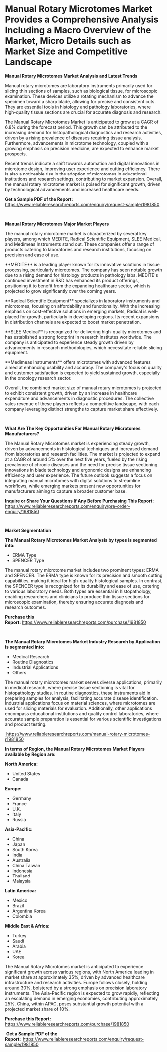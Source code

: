<p><h1>Manual Rotary Microtomes Market Provides a Comprehensive Analysis Including a Macro Overview of the Market, Micro Details such as Market Size and Competitive Landscape</h1></p><p><strong>Manual Rotary Microtomes Market Analysis and Latest Trends</strong></p>
<p><p>Manual rotary microtomes are laboratory instruments primarily used for slicing thin sections of samples, such as biological tissue, for microscopic examination. These devices utilize a rotating mechanism to advance the specimen toward a sharp blade, allowing for precise and consistent cuts. They are essential tools in histology and pathology laboratories, where high-quality tissue sections are crucial for accurate diagnosis and research.</p><p>The Manual Rotary Microtomes Market is anticipated to grow at a CAGR of 6.8% during the forecast period. This growth can be attributed to the increasing demand for histopathological diagnostics and research activities, driven by a rising prevalence of diseases requiring tissue analysis. Furthermore, advancements in microtome technology, coupled with a growing emphasis on precision medicine, are expected to enhance market prospects.</p><p>Recent trends indicate a shift towards automation and digital innovations in microtome design, improving user experience and cutting efficiency. There is also a noticeable rise in the adoption of microtomes in educational institutions and research settings, contributing to market expansion. Overall, the manual rotary microtome market is poised for significant growth, driven by technological advancements and increased healthcare needs.</p></p>
<p><strong>Get a Sample PDF of the Report:&nbsp;</strong> <a href="https://www.reliableresearchreports.com/enquiry/request-sample/1981850?utm_campaign=33&utm_medium=2&utm_source=Github&utm_content=ia&utm_term=12042025&utm_id=manual-rotary-microtomes">https://www.reliableresearchreports.com/enquiry/request-sample/1981850</a></p>
<p>&nbsp;</p>
<p><strong>Manual Rotary Microtomes Major Market Players</strong></p>
<p><p>The manual rotary microtome market is characterized by several key players, among which MEDITE, Radical Scientific Equipment, SLEE Medical, and Medimeas Instruments stand out. These companies offer a range of products catering to laboratories and research institutions, focusing on precision and ease of use.</p><p>**MEDITE** is a leading player known for its innovative solutions in tissue processing, particularly microtomes. The company has seen notable growth due to a rising demand for histology products in pathology labs. MEDITE's continued investment in R&D has enhanced its product offerings, positioning it to benefit from the expanding healthcare sector, which is projected to grow significantly over the coming years.</p><p>**Radical Scientific Equipment** specializes in laboratory instruments and microtomes, focusing on affordability and functionality. With the increasing emphasis on cost-effective solutions in emerging markets, Radical is well-placed for growth, particularly in developing regions. Its recent expansions in distribution channels are expected to boost market penetration.</p><p>**SLEE Medical** is recognized for delivering high-quality microtomes and has established a strong footprint in research institutes worldwide. The company is anticipated to experience steady growth driven by advancements in research methodologies, which necessitate reliable slicing equipment. </p><p>**Medimeas Instruments** offers microtomes with advanced features aimed at enhancing usability and accuracy. The company's focus on quality and customer satisfaction is expected to yield sustained growth, especially in the oncology research sector.</p><p>Overall, the combined market size of manual rotary microtomes is projected to exhibit consistent growth, driven by an increase in healthcare expenditure and advancements in diagnostic procedures. The collective sales revenue of these players reflects a competitive landscape, with each company leveraging distinct strengths to capture market share effectively.</p></p>
<p>&nbsp;</p>
<p><strong>What Are The Key Opportunities For Manual Rotary Microtomes Manufacturers?</strong></p>
<p><p>The Manual Rotary Microtomes market is experiencing steady growth, driven by advancements in histological techniques and increased demand from laboratories and research facilities. The market is projected to expand at a CAGR of around 5% over the next five years, fueled by the rising prevalence of chronic diseases and the need for precise tissue sectioning. Innovations in blade technology and ergonomic designs are enhancing efficiency and user experience. The future outlook suggests a focus on integrating manual microtomes with digital solutions to streamline workflows, while emerging markets present new opportunities for manufacturers aiming to capture a broader customer base.</p></p>
<p><strong>Inquire or Share Your Questions If Any Before Purchasing This Report:</strong> <a href="https://www.reliableresearchreports.com/enquiry/pre-order-enquiry/1981850?utm_campaign=33&utm_medium=2&utm_source=Github&utm_content=ia&utm_term=12042025&utm_id=manual-rotary-microtomes">https://www.reliableresearchreports.com/enquiry/pre-order-enquiry/1981850</a></p>
<p>&nbsp;</p>
<p><strong>Market Segmentation</strong></p>
<p><strong>The Manual Rotary Microtomes Market Analysis by types is segmented into:</strong></p>
<p><ul><li>ERMA Type</li><li>SPENCER Type</li></ul></p>
<p><p>The manual rotary microtome market includes two prominent types: ERMA and SPENCER. The ERMA type is known for its precision and smooth cutting capabilities, making it ideal for high-quality histological samples. In contrast, the SPENCER type is recognized for its durability and ease of use, catering to various laboratory needs. Both types are essential in histopathology, enabling researchers and clinicians to produce thin tissue sections for microscopic examination, thereby ensuring accurate diagnosis and research outcomes.</p></p>
<p><strong>Purchase this Report:&nbsp;</strong><a href="https://www.reliableresearchreports.com/purchase/1981850?utm_campaign=33&utm_medium=2&utm_source=Github&utm_content=ia&utm_term=12042025&utm_id=manual-rotary-microtomes">https://www.reliableresearchreports.com/purchase/1981850</a></p>
<p>&nbsp;</p>
<p><strong>The Manual Rotary Microtomes Market Industry Research by Application is segmented into:</strong></p>
<p><ul><li>Medical Research</li><li>Routine Diagnostics</li><li>Industrial Applications</li><li>Others</li></ul></p>
<p><p>The manual rotary microtomes market serves diverse applications, primarily in medical research, where precise tissue sectioning is vital for histopathology studies. In routine diagnostics, these instruments aid in preparing samples for analysis, facilitating accurate disease identification. Industrial applications focus on material sciences, where microtomes are used for slicing materials for evaluation. Additionally, other applications encompass educational institutions and quality control laboratories, where accurate sample preparation is essential for various scientific investigations and product testing.</p></p>
<p><a href="https://www.reliableresearchreports.com/manual-rotary-microtomes-r1981850?utm_campaign=33&utm_medium=2&utm_source=Github&utm_content=ia&utm_term=12042025&utm_id=manual-rotary-microtomes">&nbsp;https://www.reliableresearchreports.com/manual-rotary-microtomes-r1981850</a></p>
<p><strong>In terms of Region, the Manual Rotary Microtomes Market Players available by Region are:</strong></p>
<p>
    <p> <strong> North America: </strong>
        <ul>
            <li>United States</li>
            <li>Canada</li>
        </ul>
        </p> 
    <p> <strong> Europe: </strong>
        <ul>
            <li>Germany</li>
            <li>France</li>
            <li>U.K.</li>
            <li>Italy</li>
            <li>Russia</li>
        </ul>
        </p> 
    <p> <strong> Asia-Pacific: </strong>
        <ul>
            <li>China</li>
            <li>Japan</li>
            <li>South Korea</li>
            <li>India</li>
            <li>Australia</li>
            <li>China Taiwan</li>
            <li>Indonesia</li>
            <li>Thailand</li>
            <li>Malaysia</li>
        </ul>
        </p> 
    <p> <strong> Latin America: </strong>
        <ul>
            <li>Mexico</li>
            <li>Brazil</li>
            <li>Argentina Korea</li>
            <li>Colombia</li>
        </ul>
        </p> 
    <p> <strong> Middle East & Africa: </strong>
        <ul>
            <li>Turkey</li>
            <li>Saudi</li>
            <li>Arabia</li>
            <li>UAE</li>
            <li>Korea</li>
        </ul>
    </p>
    </p>
<p><p>The Manual Rotary Microtomes market is anticipated to experience significant growth across various regions, with North America leading in market share at approximately 35%, driven by advanced healthcare infrastructure and research activities. Europe follows closely, holding around 30%, bolstered by a strong emphasis on precision laboratory instruments. The Asia-Pacific region is expected to grow rapidly, reflecting an escalating demand in emerging economies, contributing approximately 25%. China, within APAC, poses substantial growth potential with a projected market share of 10%.</p></p>
<p><strong>Purchase this Report: </strong><a href="https://www.reliableresearchreports.com/purchase/1981850?utm_campaign=33&utm_medium=2&utm_source=Github&utm_content=ia&utm_term=12042025&utm_id=manual-rotary-microtomes">https://www.reliableresearchreports.com/purchase/1981850</a></p>
<p>&nbsp;<strong>Get a Sample PDF of the Report:&nbsp;&nbsp;</strong><a href="https://www.reliableresearchreports.com/enquiry/request-sample/1981850?utm_campaign=33&utm_medium=2&utm_source=Github&utm_content=ia&utm_term=12042025&utm_id=manual-rotary-microtomes">https://www.reliableresearchreports.com/enquiry/request-sample/1981850</a></p>
<p><strong></strong></p>
<p><p></p><p></p><p></p></p>